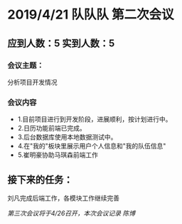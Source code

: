 # 2019/4/21  队队队 第二次会议 #

## 应到人数：5  实到人数：5 ##

### 会议主题：   
分析项目开发情况

### 会议内容   
- 1.目前项目进行到开发阶段，进展顺利，按计划进行中。
- 2.日历功能前端已完成。
- 3.后台数据库使用本地数据测试中。
- 4.在"我的"板块里展示用户个人信息和"我的队伍信息"
- 5.崔明豪协助马琪森前端工作

## 接下来的任务：   
刘凡完成后端工作，各模块工作继续完善

*第三次会议将于4/26召开，本次会议记录 陈博*
